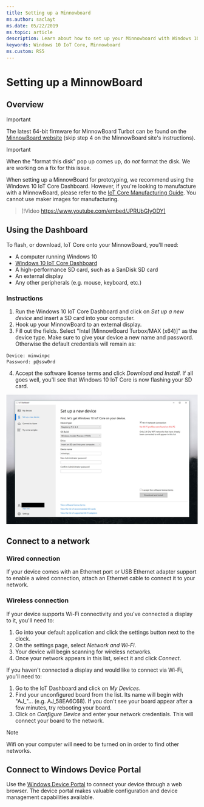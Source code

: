 ```yaml
---
title: Setting up a Minnowboard
ms.author: saclayt 
ms.date: 05/22/2019 
ms.topic: article 
description: Learn about how to set up your Minnowboard with Windows 10 IoT Core.
keywords: Windows 10 IoT Core, Minnowboard
ms.custom: RS5
---
```


# Setting up a MinnowBoard

## Overview

> [!IMPORTANT]
> The latest 64-bit firmware for MinnowBoard Turbot can be found on the [MinnowBoard website](https://minnowboard.org/tutorials/updating-the-firmware) (skip step 4 on the MinnowBoard site's instructions).

> [!IMPORTANT]
> When the "format this disk" pop up comes up, do _not_ format the disk. We are working on a fix for this issue.

When setting up a MinnowBoard for prototyping, we recommend using the Windows 10 IoT Core Dashboard. However, if you're looking to manufacture with a MinnowBoard, please refer to the [IoT Core Manufacturing Guide](https://docs.microsoft.com/en-us/windows-hardware/manufacture/iot/iot-core-manufacturing-guide). You cannot use maker images for manufacturing.
<br>
> [!Video https://www.youtube.com/embed/JPRUbGIyODY]

## Using the Dashboard

To flash, or download, IoT Core onto your MinnowBoard, you'll need:
* A computer running Windows 10 
* [Windows 10 IoT Core Dashboard](https://docs.microsoft.com/windows/iot-core/downloads)
* A high-performance SD card, such as a SanDisk SD card
* An external display
* Any other peripherals (e.g. mouse, keyboard, etc.)

### Instructions

1. Run the Windows 10 IoT Core Dashboard and click on *Set up a new device* and insert a SD card into your computer.
2. Hook up your MinnowBoard to an external display.
3. Fill out the fields. Select "Intel [MinnowBoard Turbox/MAX (x64)]" as the device type. Make sure to give your device a new name and password. Otherwise the default credentials will remain as:

```
Device: minwinpc
Password: p@ssw0rd
```

4. Accept the software license terms and click *Download and Install*. If all goes well, you'll see that Windows 10 IoT Core is now flashing your SD card.

![Dashboard screenshot](../media/DeviceSetup/Dashboard-Screenshot.jpg)

## Connect to a network
### Wired connection
If your device comes with an Ethernet port or USB Ethernet adapter support to enable a wired connection, attach an Ethernet cable to connect it to your network.

### Wireless connection
If your device supports Wi-Fi connectivity and you've connected a display to it, you'll need to:

1. Go into your default application and click the settings button next to the clock.
2. On the settings page, select _Network and Wi-Fi_.
3. Your device will begin scanning for wireless networks.
4. Once your network appears in this list, select it and click _Connect_.

If you haven't connected a display and would like to connect via Wi-Fi, you'll need to:

1. Go to the IoT Dashboard and click on _My Devices_.
2. Find your unconfigured board from the list. Its name will begin with "AJ_"... (e.g. AJ_58EA6C68). If you don't see your board appear after a few minutes, try rebooting your board.
3. Click on _Configure Device_ and enter your network credentials. This will connect your board to the network.

> [!NOTE]
> Wifi on your computer will need to be turned on in order to find other networks.

## Connect to Windows Device Portal

Use the [Windows Device Portal](../manage-your-device/DevicePortal.md) to connect your device through a web browser. The device portal makes valuable configuration and device management capabilities available. 
